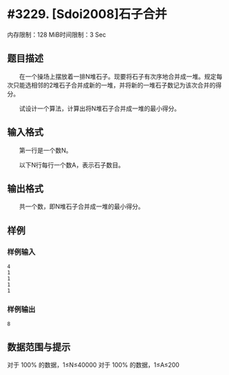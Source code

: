 # #3229. [Sdoi2008]石子合并

内存限制：128 MiB时间限制：3 Sec

## 题目描述

　　在一个操场上摆放着一排N堆石子。现要将石子有次序地合并成一堆。规定每次只能选相邻的2堆石子合并成新的一堆，并将新的一堆石子数记为该次合并的得分。

　　试设计一个算法，计算出将N堆石子合并成一堆的最小得分。

 

## 输入格式

　　第一行是一个数N。

　　以下N行每行一个数A，表示石子数目。

 

## 输出格式

　　共一个数，即N堆石子合并成一堆的最小得分。

 

## 样例

### 样例输入

    
    4
    1
    1
    1
    1
     
    
    

### 样例输出

    
    8
     
    

## 数据范围与提示

对于 100% 的数据，1&le;N&le;40000
对于 100% 的数据，1&le;A&le;200

